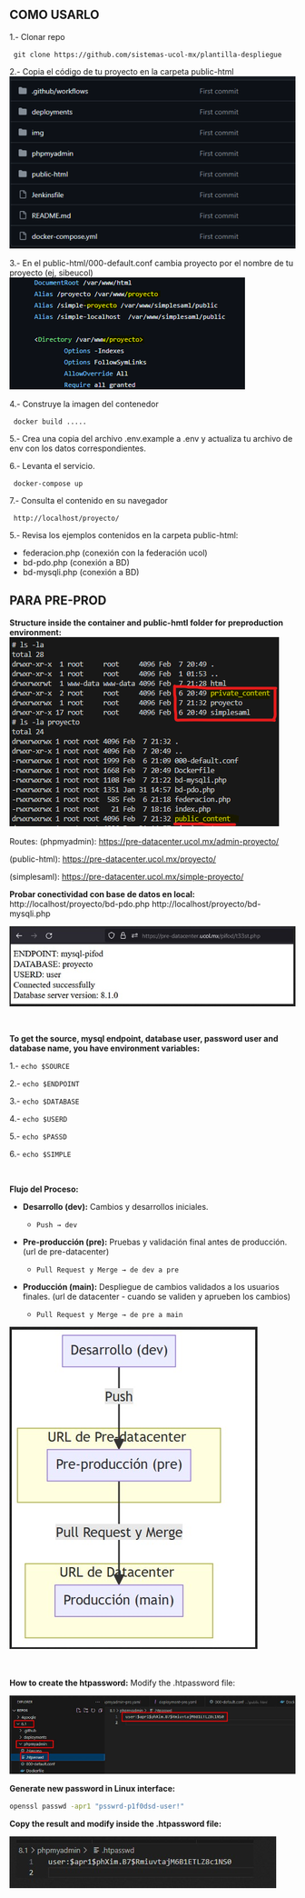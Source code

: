 
## COMO USARLO

1.- Clonar repo
```
 git clone https://github.com/sistemas-ucol-mx/plantilla-despliegue
```
2.-  Copia el código de tu proyecto en la carpeta public-html
  ![imagen](./img/estructura1.png)

<!-- 3.- En el public-html/Dockerfile cambia proyecto por el nombre de tu proyecto (ej, sibeucol)
  ![imagen](./img/dockerfile.png) -->

3.- En el public-html/000-default.conf cambia proyecto por el nombre de tu proyecto (ej, sibeucol)
  ![imagen](./img/000.png)

4.- Construye la imagen del contenedor
```
 docker build .....
```

5.- Crea una copia del archivo .env.example a .env y actualiza tu archivo de env con los datos correspondientes.
  <!-- ![imagen](./img/docker-compose.png) -->


6.- Levanta el servicio.
```
 docker-compose up
```

7.- Consulta el contenido en su navegador
```
 http://localhost/proyecto/
```

5.- Revisa los ejemplos contenidos en la carpeta public-html:
 - federacion.php (conexión con la federación ucol)
 - bd-pdo.php (conexión a BD)
 - bd-mysqli.php (conexión a BD)


## PARA PRE-PROD

**Structure inside the container and public-hmtl folder for preproduction environment:**
![imagen](./img/structure.png)


Routes:
(phpmyadmin): https://pre-datacenter.ucol.mx/admin-proyecto/

(public-html): https://pre-datacenter.ucol.mx/proyecto/

(simplesaml): https://pre-datacenter.ucol.mx/simple-proyecto/

**Probar conectividad con base de datos en local:**
http://localhost/proyecto/bd-pdo.php
http://localhost/proyecto/bd-mysqli.php

![imagen](./img/t33st.jpg)



<br> <!-- This adds a line break -->

**To get the source, mysql endpoint, database user, password user and database name, you have environment variables:**

1.- `echo $SOURCE`

2.- `echo $ENDPOINT`

3.- `echo $DATABASE`

4.- `echo $USERD`

5.- `echo $PASSD`

6.- `echo $SIMPLE`

<br> <!-- This adds a line break -->

**Flujo del Proceso:**

- **Desarrollo (dev):** Cambios y desarrollos iniciales.
    - `Push → dev`

- **Pre-producción (pre):** Pruebas y validación final antes de producción. (url de pre-datacenter)
    - `Pull Request y Merge → de dev a pre`

- **Producción (main):** Despliegue de cambios validados a los usuarios finales. (url de datacenter - cuando se validen y aprueben los cambios)
    - `Pull Request y Merge → de pre a main`

![imagen](./img/flow.jpg)



<br> <!-- This adds a line break -->
<br> <!-- This adds a line break -->
**How to create the htpassword:**
Modify the .htpassword file:

![imagen](./img/htpass.jpg)

**Generate new password in Linux interface:**
```bash
openssl passwd -apr1 "psswrd-p1f0dsd-user!"
```

**Copy the result and modify inside the .htpassword file:**

![imagen](./img/htpass2.jpg)